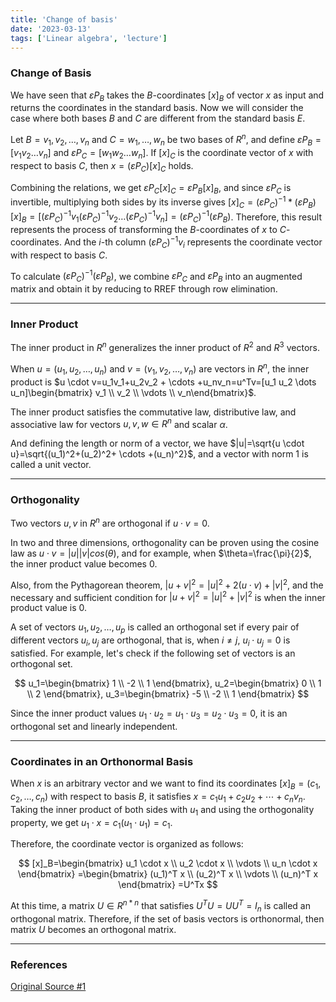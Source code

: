 ```yaml
---
title: 'Change of basis'
date: '2023-03-13'
tags: ['Linear algebra', 'lecture']
---
```


### Change of Basis

We have seen that $\varepsilon P_B$ takes the $B$-coordinates $[x]_B$ of vector $x$ as input and returns the coordinates in the standard basis. Now we will consider the case where both bases $B$ and $C$ are different from the standard basis $E$.

Let $B = {v_1, v_2, \dots, v_n}$ and $C = {w_1, \dots, w_n}$ be two bases of $R^n$, and define $\varepsilon P_B=[v_1 v_2 \dots v_n]$ and $\varepsilon P_C=[w_1 w_2 \dots w_n]$. If $[x]_C$ is the coordinate vector of $x$ with respect to basis $C$, then $x=(\varepsilon P_C)[x]_C$ holds.

Combining the relations, we get $\varepsilon P_C[x]_C=\varepsilon P_B[x]_B$, and since $\varepsilon P_C$ is invertible, multiplying both sides by its inverse gives $[x]_C=(\varepsilon P_C)^{-1}*(\varepsilon P_B)[x]_B=[(\varepsilon P_C)^{-1}v_1 (\varepsilon P_C)^{-1}v_2 \dots (\varepsilon P_C)^{-1}v_n]=(\varepsilon P_C)^{-1}(\varepsilon P_B)$. Therefore, this result represents the process of transforming the $B$-coordinates of $x$ to $C$-coordinates. And the $i$-th column $(\varepsilon P_C)^{-1}v_i$ represents the coordinate vector with respect to basis $C$.

To calculate $(\varepsilon P_C)^{-1}(\varepsilon P_B)$, we combine $\varepsilon P_C$ and $\varepsilon P_B$ into an augmented matrix and obtain it by reducing to RREF through row elimination.

---

### Inner Product

The inner product in $R^n$ generalizes the inner product of $R^2$ and $R^3$ vectors.

When $u = (u_1, u_2, \dots, u_n)$ and $v = (v_1, v_2, \dots, v_n)$ are vectors in $R^n$, the inner product is $u \cdot v=u_1v_1+u_2v_2 + \cdots +u_nv_n=u^Tv=[u_1 u_2 \dots u_n]\begin{bmatrix} v_1 \\ v_2 \\ \vdots \\ v_n\end{bmatrix}$.

The inner product satisfies the commutative law, distributive law, and associative law for vectors $u,v,w \in R^n$ and scalar $\alpha$.

And defining the length or norm of a vector, we have $|u|=\sqrt{u \cdot u}=\sqrt{(u_1)^2+(u_2)^2+ \cdots +(u_n)^2}$, and a vector with norm 1 is called a unit vector.

---

### Orthogonality

Two vectors $u, v$ in $R^n$ are orthogonal if $u \cdot v =0$.

In two and three dimensions, orthogonality can be proven using the cosine law as $u \cdot v=|u||v|cos(\theta)$, and for example, when $\theta=\frac{\pi}{2}$, the inner product value becomes 0.

Also, from the Pythagorean theorem, $|u+v|^2=|u|^2+2(u \cdot v)+|v|^2$, and the necessary and sufficient condition for $|u+v|^2=|u|^2+|v|^2$ is when the inner product value is 0.

A set of vectors ${u_1, u_2, \dots, u_p}$ is called an orthogonal set if every pair of different vectors $u_i, u_j$ are orthogonal, that is, when $i \ne j$, $u_i \cdot u_j=0$ is satisfied. For example, let's check if the following set of vectors is an orthogonal set.

$$
u_1=\begin{bmatrix}
1 \\
-2 \\
1
\end{bmatrix},
u_2=\begin{bmatrix}
0 \\
1 \\
2
\end{bmatrix},
u_3=\begin{bmatrix}
-5 \\
-2 \\
1
\end{bmatrix}
$$

Since the inner product values $u_1 \cdot u_2=u_1 \cdot u_3 =u_2 \cdot u_3=0$, it is an orthogonal set and linearly independent.

---

### Coordinates in an Orthonormal Basis

When $x$ is an arbitrary vector and we want to find its coordinates $[x]_B=(c_1,c_2, \dots, c_n)$ with respect to basis $B$, it satisfies $x=c_1u_1+c_2u_2+\cdots+c_nv_n$. Taking the inner product of both sides with $u_1$ and using the orthogonality property, we get $u_1 \cdot x = c_1(u_1 \cdot u_1)=c_1$.

Therefore, the coordinate vector is organized as follows:

$$
[x]_B=\begin{bmatrix}
u_1 \cdot x \\
u_2 \cdot x \\
\vdots \\
u_n \cdot x
\end{bmatrix}
=\begin{bmatrix}
(u_1)^T x \\
(u_2)^T x \\
\vdots \\
(u_n)^T x
\end{bmatrix}
=U^Tx
$$

At this time, a matrix $U \in R^{n*n}$ that satisfies $U^TU=UU^T=I_n$ is called an orthogonal matrix. Therefore, if the set of basis vectors is orthonormal, then matrix $U$ becomes an orthogonal matrix.

---

### References

[Original Source #1](https://www.geneseo.edu/~aguilar/public/assets/courses/233/main_notes.pdf)